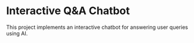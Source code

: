# Interactive Q&A Chatbot
This project implements an interactive chatbot for answering user queries using AI.